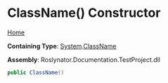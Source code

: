 # ClassName\(\) Constructor

[Home](../../../README.md#_top)

**Containing Type**: [System](../../README.md#_top)\.[ClassName](../README.md#_top)

**Assembly**: Roslynator\.Documentation\.TestProject\.dll

```csharp
public ClassName()
```

